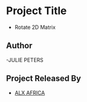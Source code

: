 
# Project Title
- Rotate 2D Matrix


## Author

-JULIE PETERS



## Project Released By

- [ALX AFRICA](https://www.alxafrica.com/)

